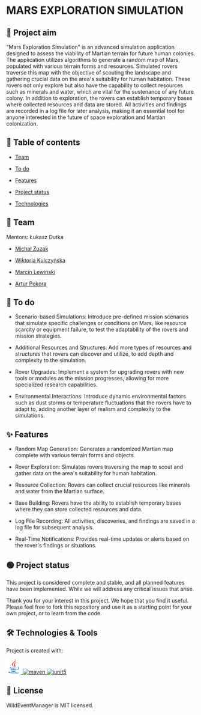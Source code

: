 # MARS EXPLORATION SIMULATION

## 🌟 Project aim

  

"Mars Exploration Simulation" is an advanced simulation application designed to assess the viability of Martian terrain for future human colonies. The application utilizes algorithms to generate a random map of Mars, populated with various terrain forms and resources. Simulated rovers traverse this map with the objective of scouting the landscape and gathering crucial data on the area's suitability for human habitation. These rovers not only explore but also have the capability to collect resources such as minerals and water, which are vital for the sustenance of any future colony. In addition to exploration, the rovers can establish temporary bases where collected resources and data are stored. All activities and findings are recorded in a log file for later analysis, making it an essential tool for anyone interested in the future of space exploration and Martian colonization.

  

## 📖 Table of contents

- [Team](#-team)

- [To do](#-to-do)

- [Features](#-features)

- [Project status](#-project-status)

- [Technologies](#%EF%B8%8F-technologies--tools)


## 👥 Team

  

Mentors: Łukasz Dutka

  

- [Michał Zuzak](https://github.com/michalz18)

- [Wiktoria Kulczyńska](https://github.com/wiktoria75)

- [Marcin Lewiński](https://github.com/marcinlewinski)

- [Artur Pokora](https://github.com/ArtIPok)

  

## 📝 To do

  

- Scenario-based Simulations: Introduce pre-defined mission scenarios that simulate specific challenges or conditions on Mars, like resource scarcity or equipment failure, to test the adaptability of the rovers and mission strategies.

- Additional Resources and Structures: Add more types of resources and structures that rovers can discover and utilize, to add depth and complexity to the simulation.

- Rover Upgrades: Implement a system for upgrading rovers with new tools or modules as the mission progresses, allowing for more specialized research capabilities.

- Environmental Interactions: Introduce dynamic environmental factors such as dust storms or temperature fluctuations that the rovers have to adapt to, adding another layer of realism and complexity to the simulations.

  

## ✨ Features

  

- Random Map Generation: Generates a randomized Martian map complete with various terrain forms and objects.

- Rover Exploration: Simulates rovers traversing the map to scout and gather data on the area's suitability for human habitation.

- Resource Collection: Rovers can collect crucial resources like minerals and water from the Martian surface.

- Base Building: Rovers have the ability to establish temporary bases where they can store collected resources and data.

- Log File Recording: All activities, discoveries, and findings are saved in a log file for subsequent analysis.

- Real-Time Notifications: Provides real-time updates or alerts based on the rover's findings or situations.
  

## 🟢 Project status

  

This project is considered complete and stable, and all planned features have been implemented. While we will address any critical issues that arise.

  

Thank you for your interest in this project. We hope that you find it useful. Please feel free to fork this repository and use it as a starting point for your own project, or to learn from the code.

  

## 🛠️ Technologies & Tools

  

Project is created with:

<a  href="https://www.java.com/"  target="_blank"  rel="noreferrer">  <img  src="https://raw.githubusercontent.com/devicons/devicon/master/icons/java/java-original.svg"  alt="java"  width="40"  height="40"/>  </a> 
<a href="https://maven.apache.org/" target="_blank" rel="noreferrer">  <img src="https://user-images.githubusercontent.com/106514210/249441977-4208f75d-3be8-463a-aac8-40ceb9410fbd.png" alt="maven" width="40" height="40"/> </a>
<a href="https://junit.org/junit5/" target="_blank" rel="noreferrer">
  <img src="https://junit.org/junit5/assets/img/junit5-logo.png" alt="junit5" width="40" height="40"/>
</a>

## 📜 License
WildEventManager is MIT licensed.
